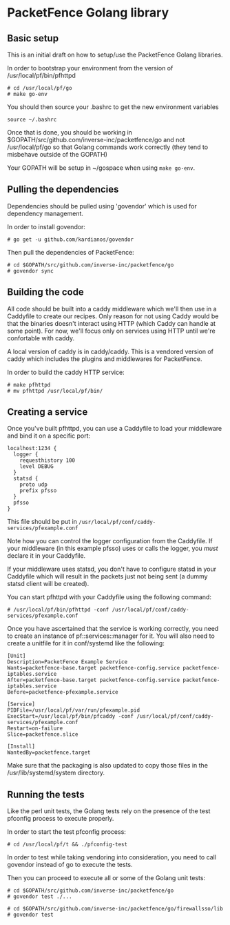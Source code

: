 
# PacketFence Golang library

## Basic setup

This is an initial draft on how to setup/use the PacketFence Golang libraries.

In order to bootstrap your environment from the version of /usr/local/pf/bin/pfhttpd

```
# cd /usr/local/pf/go
# make go-env
```

You should then source your .bashrc to get the new environment variables

```
source ~/.bashrc
```

Once that is done, you should be working in $GOPATH/src/github.com/inverse-inc/packetfence/go and not /usr/local/pf/go so that Golang commands work correctly (they tend to misbehave outside of the GOPATH)

Your GOPATH will be setup in ~/gospace when using `make go-env`.

## Pulling the dependencies

Dependencies should be pulled using 'govendor' which is used for dependency management.

In order to install govendor:

```
# go get -u github.com/kardianos/govendor
```

Then pull the dependencies of PacketFence:

```
# cd $GOPATH/src/github.com/inverse-inc/packetfence/go
# govendor sync
```

## Building the code

All code should be built into a caddy middleware which we'll then use in a Caddyfile to create our recipes. Only reason for not using Caddy would be that the binaries doesn't interact using HTTP (which Caddy can handle at some point). For now, we'll focus only on services using HTTP until we're confortable with caddy.

A local version of caddy is in caddy/caddy. This is a vendored version of caddy which includes the plugins and middlewares for PacketFence.

In order to build the caddy HTTP service:

```
# make pfhttpd
# mv pfhttpd /usr/local/pf/bin/
```

## Creating a service

Once you've built pfhttpd, you can use a Caddyfile to load your middleware and bind it on a specific port:

```
localhost:1234 {
  logger {
    requesthistory 100
    level DEBUG
  }
  statsd {
    proto udp
    prefix pfsso
  }
  pfsso
}
```

This file should be put in `/usr/local/pf/conf/caddy-services/pfexample.conf`

Note how you can control the logger configuration from the Caddyfile. If your middleware (in this example pfsso) uses or calls the logger, you *must* declare it in your Caddyfile.

If your middleware uses statsd, you don't have to configure statsd in your Caddyfile which will result in the packets just not being sent (a dummy statsd client will be created).

You can start pfhttpd with your Caddyfile using the following command:

```
# /usr/local/pf/bin/pfhttpd -conf /usr/local/pf/conf/caddy-services/pfexample.conf
```

Once you have ascertained that the service is working correctly, you need to create an instance of pf::services::manager for it. You will also need to create a unitfile for it in conf/systemd like the following:

```
[Unit]
Description=PacketFence Example Service
Wants=packetfence-base.target packetfence-config.service packetfence-iptables.service
After=packetfence-base.target packetfence-config.service packetfence-iptables.service
Before=packetfence-pfexample.service

[Service]
PIDFile=/usr/local/pf/var/run/pfexample.pid
ExecStart=/usr/local/pf/bin/pfcaddy -conf /usr/local/pf/conf/caddy-services/pfexample.conf
Restart=on-failure
Slice=packetfence.slice

[Install]
WantedBy=packetfence.target
```

Make sure that the packaging is also updated to copy those files in the /usr/lib/systemd/system directory.

## Running the tests

Like the perl unit tests, the Golang tests rely on the presence of the test pfconfig process to execute properly.

In order to start the test pfconfig process:

```
# cd /usr/local/pf/t && ./pfconfig-test
```

In order to test while taking vendoring into consideration, you need to call govendor instead of go to execute the tests.

Then you can proceed to execute all or some of the Golang unit tests:

```
# cd $GOPATH/src/github.com/inverse-inc/packetfence/go
# govendor test ./...

# cd $GOPATH/src/github.com/inverse-inc/packetfence/go/firewallsso/lib
# govendor test
```

